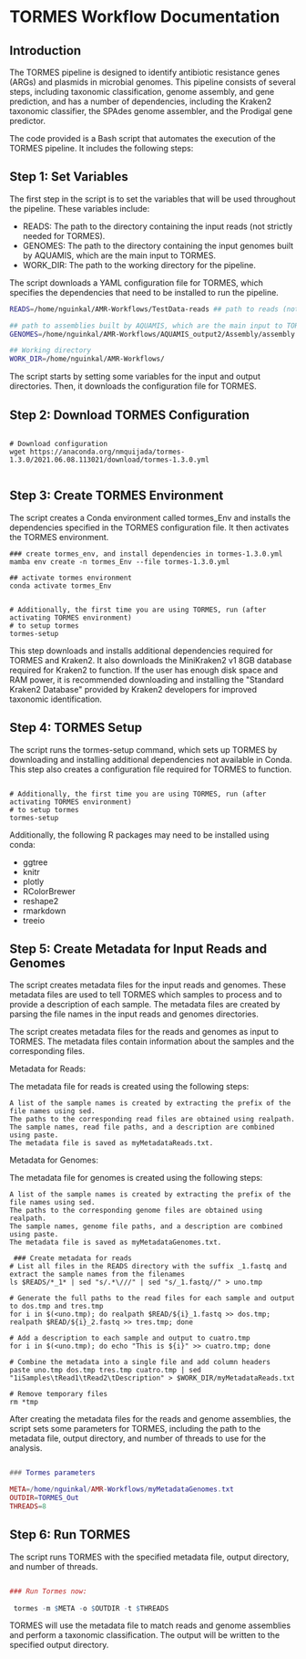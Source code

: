 # TORMES Workflow Documentation

## Introduction 

The TORMES pipeline is designed to identify antibiotic resistance genes (ARGs) and plasmids in microbial genomes. This pipeline consists of several steps, including taxonomic classification, genome assembly, and gene prediction, and has a number of dependencies, including the Kraken2 taxonomic classifier, the SPAdes genome assembler, and the Prodigal gene predictor.

The code provided is a Bash script that automates the execution of the TORMES pipeline. It includes the following steps:


## Step 1: Set Variables

The first step in the script is to set the variables that will be used throughout the pipeline. These variables include:

 - READS: The path to the directory containing the input reads (not strictly needed for TORMES).
 - GENOMES: The path to the directory containing the input genomes built by AQUAMIS, which are the main input to TORMES.
 - WORK_DIR: The path to the working directory for the pipeline.

The script downloads a YAML configuration file for TORMES, which specifies the dependencies that need to be installed to run the pipeline.
```bash
READS=/home/nguinkal/AMR-Workflows/TestData-reads ## path to reads (not really needed)

## path to assemblies built by AQUAMIS, which are the main input to TORMES
GENOMES=/home/nguinkal/AMR-Workflows/AQUAMIS_output2/Assembly/assembly 

## Working directory
WORK_DIR=/home/nguinkal/AMR-Workflows/


```
The script starts by setting some variables for the input and output directories. Then, it downloads the configuration file for TORMES.

## Step 2: Download TORMES Configuration


```

# Download configuration
wget https://anaconda.org/nmquijada/tormes-1.3.0/2021.06.08.113021/download/tormes-1.3.0.yml


```

## Step 3: Create TORMES Environment

The script creates a Conda environment called tormes_Env and installs the dependencies specified in the TORMES configuration file. It then activates the TORMES environment.

```
### create tormes_env, and install dependencies in tormes-1.3.0.yml 
mamba env create -n tormes_Env --file tormes-1.3.0.yml

## activate tormes environment
conda activate tormes_Env


# Additionally, the first time you are using TORMES, run (after activating TORMES environment)
# to setup tormes
tormes-setup

```
This step downloads and installs additional dependencies required for TORMES and Kraken2. It also downloads the MiniKraken2 v1 8GB database required for Kraken2 to function. If the user has enough disk space and RAM power, it is recommended downloading and installing the "Standard Kraken2 Database" provided by Kraken2 developers for improved taxonomic identification.


## Step 4: TORMES Setup

The script runs the tormes-setup command, which sets up TORMES by downloading and installing additional dependencies not available in Conda. 
This step also creates a configuration file required for TORMES to function.


```

# Additionally, the first time you are using TORMES, run (after activating TORMES environment)
# to setup tormes
tormes-setup

```

Additionally, the following R packages may need to be installed using conda:

  - ggtree
  - knitr
  - plotly
  - RColorBrewer
  - reshape2
  - rmarkdown
  - treeio

## Step 5: Create Metadata for Input Reads and Genomes

The script creates metadata files for the input reads and genomes. These metadata files are used to tell TORMES which samples to process and to provide a description of each sample. The metadata files are created by parsing the file names in the input reads and genomes directories.



The script creates metadata files for the reads and genomes as input to TORMES. The metadata files contain information about the samples and the corresponding files.

Metadata for Reads:

The metadata file for reads is created using the following steps:

    A list of the sample names is created by extracting the prefix of the file names using sed.
    The paths to the corresponding read files are obtained using realpath.
    The sample names, read file paths, and a description are combined using paste.
    The metadata file is saved as myMetadataReads.txt.

Metadata for Genomes:

The metadata file for genomes is created using the following steps:

    A list of the sample names is created by extracting the prefix of the file names using sed.
    The paths to the corresponding genome files are obtained using realpath.
    The sample names, genome file paths, and a description are combined using paste.
    The metadata file is saved as myMetadataGenomes.txt.
 ```   
  ### Create metadata for reads
# List all files in the READS directory with the suffix _1.fastq and extract the sample names from the filenames
ls $READS/*_1* | sed "s/.*\///" | sed "s/_1.fastq//" > uno.tmp

# Generate the full paths to the read files for each sample and output to dos.tmp and tres.tmp
for i in $(<uno.tmp); do realpath $READ/${i}_1.fastq >> dos.tmp; realpath $READ/${i}_2.fastq >> tres.tmp; done

# Add a description to each sample and output to cuatro.tmp
for i in $(<uno.tmp); do echo "This is ${i}" >> cuatro.tmp; done

# Combine the metadata into a single file and add column headers
paste uno.tmp dos.tmp tres.tmp cuatro.tmp | sed "1iSamples\tRead1\tRead2\tDescription" > $WORK_DIR/myMetadataReads.txt

# Remove temporary files
rm *tmp

```

After creating the metadata files for the reads and genome assemblies, the script sets some parameters for TORMES, including the path to the metadata file, output directory, and number of threads to use for the analysis.

```lua

### Tormes parameters

META=/home/nguinkal/AMR-Workflows/myMetadataGenomes.txt
OUTDIR=TORMES_Out
THREADS=8
```

## Step 6: Run TORMES

The script runs TORMES with the specified metadata file, output directory, and number of threads.


```R

### Run Tormes now:
 
 tormes -m $META -o $OUTDIR -t $THREADS
```

TORMES will use the metadata file to match reads and genome assemblies and perform a taxonomic classification. The output will be written to the specified output directory.
